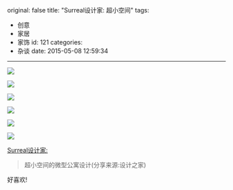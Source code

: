 original: false
title: "Surreal设计家: 超小空间"
tags:
  - 创意
  - 家居
  - 家饰
id: 121
categories:
  - 杂谈
date: 2015-05-08 12:59:34
---
<!--more-->
![](http://liqiong520-hexo.stor.sinaapp.com/img%2F1715308508175270251.jpg)

![](http://liqiong520-hexo.stor.sinaapp.com/img%2F3246532381481180175.jpg)

![](http://liqiong520-hexo.stor.sinaapp.com/img%2F6597864713565487439.jpg)

![](http://liqiong520-hexo.stor.sinaapp.com/img%2F6597864713565487442.jpg)

![](http://liqiong520-hexo.stor.sinaapp.com/img%2F6597933982798032919.jpg)

![](http://liqiong520-hexo.stor.sinaapp.com/img%2F843580505302170083.jpg)

[Surreal设计家:](http://artshome.lofter.com/post/3b9823_6e1d919)

> 超小空间的微型公寓设计(分享来源:设计之家)

好喜欢!
